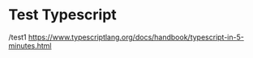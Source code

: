 # Test Typescript

/test1
https://www.typescriptlang.org/docs/handbook/typescript-in-5-minutes.html

